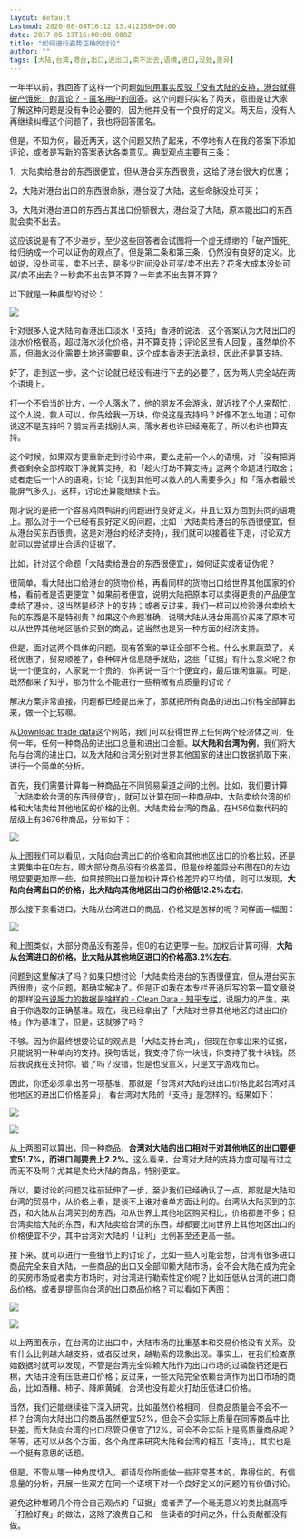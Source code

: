 ```yaml
---
layout: default
Lastmod: 2020-08-04T16:12:13.412158+00:00
date: 2017-05-13T16:00:00.000Z
title: "如何进行姿势正确的讨论"
author: ""
tags: [大陆,台湾,港台,出口,进出口,卖不出去,语境,进口,没处,差异]
---
```


一年半以前，我回答了这样一个问题[如何用事实反驳「没有大陆的支持，港台就得破产饿死」的言论？ - 匿名用户的回答](https://www.zhihu.com/question/27878496/answer/38533131)。这个问题只实名了两天，意图是让大家了解这种问题是没有争论必要的，因为他并没有一个良好的定义。两天后，没有人再继续纠缠这个问题了，我也将回答匿名。

但是，不知为何，最近两天，这个问题又热了起来，不停地有人在我的答案下添加评论，或者是写新的答案表达各类意见。典型观点主要有三条：

1，大陆卖给港台的东西很便宜，但从港台买东西很贵，这给了港台很大的优惠；

2，大陆对港台出口的东西很命脉，港台没了大陆，这些命脉没处可买；

3，大陆对港台进口的东西占其出口份额很大，港台没了大陆，原本能出口的东西就会卖不出去。

这应该说是有了不少进步，至少这些回答者会试图将一个虚无缥缈的「破产饿死」给归纳成一个可以证伪的观点了。但是第二条和第三条，仍然没有良好的定义。比如说，没处可买，卖不出去，是多少时间没处可买/卖不出去？花多大成本没处可买/卖不出去？一秒卖不出去算不算？一年卖不出去算不算？

以下就是一种典型的讨论：

![](https://images.weserv.nl/?url=https%3A//pic3.zhimg.com/8292443c618f467c5bc62aa8215fcbc7_b.png)

针对很多人说大陆向香港出口淡水「支持」香港的说法，这个答案认为大陆出口的淡水价格很高，超过海水淡化价格，并不算支持；评论区里有人回复，虽然单价不高，但海水淡化需要土地还需要电，这个成本香港无法承担，因此还是算支持。

好了，走到这一步，这个讨论就已经没有进行下去的必要了，因为两人完全站在两个语境上。

打一个不恰当的比方，一个人落水了，他的朋友不会游泳，就近找了个人来帮忙，这个人说，救人可以，你先给我一万块，你说这是支持吗？好像不怎么地道；可你说这不是支持吗？朋友再去找别人来，落水者也许已经淹死了，所以也许也算支持。

这个时候，如果双方要重新走到讨论中来，要么走前一个人的语境，对「没有把消费者剩余全部榨取干净就算支持」和「趁火打劫不算支持」这两个命题进行取舍；或者走后一个人的语境，讨论「找到其他可以救人的人需要多久」和「落水者最长能屏气多久」。这样，讨论还算能继续下去。

刚才说的是把一个容易鸡同鸭讲的问题进行良好定义，并且让双方回到共同的语境上。那么对于一个已经有良好定义的问题，比如「大陆卖给港台的东西很便宜，但从港台买东西很贵，这是对港台的经济支持」，我们就可以接着往下走，讨论双方就可以尝试提出合适的证据了。

比如，针对这个命题「大陆卖给港台的东西很便宜」，如何证实或者证伪呢？

很简单，看大陆出口给港台的货物价格，再看同样的货物出口给世界其他国家的价格，看前者是否更便宜？如果前者便宜，说明大陆把原本可以卖得更贵的产品便宜卖给了港台，这当然是经济上的支持；或者反过来，我们一样可以检验港台卖给大陆的东西是不是特别贵？如果这个命题准确，说明大陆从港台用高价买来了原本可以从世界其他地区低价买到的商品，这当然也是另一种方面的经济支持。

但是，面对这两个具体的问题，现有答案的举证全部不合格。什么水果蔬菜了，关税优惠了，贸易顺差了，各种碎片信息随手就贴，这些「证据」有什么意义呢？你说一个便宜的，人家说十个贵的，你再说一百个个便宜的，最后谁闲谁赢。可是，既然都来了知乎，那为什么不能进行一些稍微有点质量的讨论？

解决方案非常直接，问题都已经提出来了，那就把所有商品的进出口价格全部算出来，做一个比较嘛。

从[Download trade data](https://link.zhihu.com/?target=http%3A//comtrade.un.org/data/)这个网站，我们可以获得世界上任何两个经济体之间，任何一年，任何一种商品的进出口总量和进出口金额。**以大陆和台湾为例**，我们将大陆与台湾的进出口，以及大陆和台湾分别对世界其他国家的进出口数据抓取下来，进行一个简单的分析。

首先，我们需要计算每一种商品在不同贸易渠道之间的比例。比如，我们要计算「大陆卖给台湾的东西很便宜」，就可以计算在同一种商品中，大陆卖给台湾的价格和大陆卖给其他地区的价格的比例。大陆卖给台湾的商品，在HS6位数代码的层级上有3676种商品，分布如下：

![](https://images.weserv.nl/?url=https%3A//pic4.zhimg.com/83851f0fe3344e6384169801cad2ad76_b.png)

从上图我们可以看见，大陆向台湾出口的价格和向其他地区出口的价格比较，还是主要集中在0左右，即大部分商品没有价格差异，但是价格差异分布图在0的左边明显要更加厚一些，如果按照出口量加权计算价格差异的平均值，则可以发现，**大陆向台湾出口的价格，比大陆向其他地区出口的价格低12.2%左右**。

那么接下来看进口，大陆从台湾进口的商品，价格又是怎样的呢？同样画一幅图：

![](https://images.weserv.nl/?url=https%3A//pic1.zhimg.com/66e625b3ce7ca985e82303b8e7deead4_b.png)

和上图类似，大部分商品没有差异，但0的右边更厚一些。加权后计算可得，**大陆从台湾进口的价格，比大陆从其他地区进口的价格高3.2%左右**。

问题到这里解决了吗？如果只想讨论「大陆卖给港台的东西很便宜，但从港台买东西很贵」这个问题，那确实解决了。但是正如我在本专栏开通后写的第一篇文章说的那样[没有说服力的数据是啥样的 - Clean Data - 知乎专栏](http://zhuanlan.zhihu.com/p/19570688)，说服力的产生，来自于你选取的正确基准。现在，我已经拿出了「大陆对世界其他地区的进出口价格」作为基准了，但是，这就够了吗？  

不够。因为你最终想要论证的观点是「大陆支持台湾」，但现在你拿出来的证据，只能说明一种单向的支持。换句话说，我支持了你一块钱，你支持了我十块钱，然后我说我在支持你。错了吗？没错，但是也没意义，只是文字游戏而已。

因此，你还必须拿出另一项基准，那就是「台湾对大陆的进出口价格比起台湾对其他地区的进出口价格差异」，看台湾对大陆的「支持」是怎样的。结果如下：

![](https://images.weserv.nl/?url=https%3A//picb.zhimg.com/4948fb66bfd60acabea5d98d625d3b93_b.png)

  

![](https://images.weserv.nl/?url=https%3A//pic4.zhimg.com/b115a1d4c4e7deed6f454561f0923553_b.png)

从上两图可以算出，同一种商品，**台湾对大陆的出口相对于对其他地区的出口要便宜51.7%，而进口则要贵上2.2%**。这么看来，台湾对大陆的支持力度可是有过之而无不及啊？尤其是卖给大陆的商品，特别便宜。

所以，要讨论的问题又往前延伸了一步，至少我们已经确认了一点，那就是大陆和台湾的贸易中，从价格上看，是谈不上谁对谁单方面让利的。台湾从大陆买到的东西，和大陆从台湾买到的东西，和从世界上其他地区购买相比，价格都差不多；但台湾卖给大陆的东西，和大陆卖给台湾的东西，却都要比向世界上其他地区出口的价格便宜不少，其中台湾对大陆的「让利」比例甚至还更高一些。

接下来，就可以进行一些细节上的讨论了，比如一些人可能会想，台湾有很多进口商品完全来自大陆，一些商品的出口又全部仰赖大陆市场，会不会大陆在成为完全的买房市场或者卖方市场时，对台湾进行勒索性定价呢？比如压低从台湾的进口商品价格，或者是提高向台湾的出口商品价格？可以看如下两图：

![](https://images.weserv.nl/?url=https%3A//pic1.zhimg.com/fac4fca0edb9ef84eccf277219a9abb9_b.png)

![](https://images.weserv.nl/?url=https%3A//picb.zhimg.com/8209eb7ec41f1660c74743ca71d2112d_b.png)

以上两图表示，在台湾的进出口中，大陆市场的比重基本和交易价格没有关系，没有什么比例越大越支持，或者反过来，越勒索的现象出现。事实上，在我们检查原始数据时就可以发现，不管是台湾完全仰赖大陆作为出口市场的过磷酸钙还是石棉，大陆并没有压低进口价格；反过来，一些大陆完全依赖台湾作为出口市场的商品，比如酒糟、柿子、降麻黄碱，台湾也没有趁火打劫压低进口价格。

当然，我们还能继续往下深入研究，比如虽然价格相同，但商品质量会不会不一样？台湾向大陆出口的商品虽然便宜52%，但会不会实际上质量在同等商品中比较差，而大陆向台湾的出口尽管只便宜了12%，可会不会实际上是高质量商品呢？等等，还可以从各个方面，各个角度来研究大陆和台湾的相互「支持」，其实也是一个挺有意思的话题。

但是，不管从哪一种角度切入，都请尽你所能做一些非常基本的，靠得住的，有信息量的分析，开展一些双方在同一个语境下对一个良好定义的问题的有价值讨论。

避免这种堆砌几个符合自己观点的「证据」或者弄了一个毫无意义的类比就高呼「打脸好爽」的做法，这除了浪费自己和一些读者的时间之外，什么贡献都没有做。

